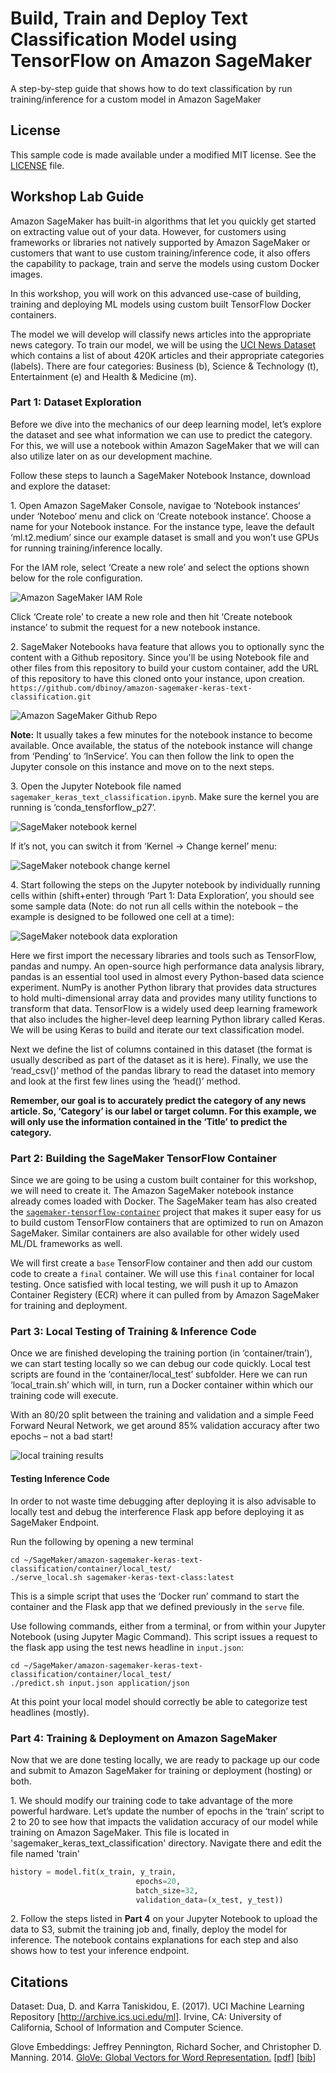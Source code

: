 # Build, Train and Deploy Text Classification Model using TensorFlow on Amazon SageMaker
 A step-by-step guide that shows how to do text classification by run training/inference for a custom model in Amazon SageMaker

## License
This sample code is made available under a modified MIT license. See the [LICENSE](LICENSE) file.


## Workshop Lab Guide

Amazon SageMaker has built-in algorithms that let you quickly get started on extracting value out of your data. However, for customers using frameworks or libraries not natively supported by Amazon SageMaker or customers that want to use custom training/inference code, it also offers the capability to package, train and serve the models using custom Docker images.

In this workshop, you will work on this advanced use-case of building, training and deploying ML models using custom built TensorFlow Docker containers.

The model we will develop will classify news articles into the appropriate news category. To train our model, we will be using the [UCI News Dataset](https://archive.ics.uci.edu/ml/datasets/News+Aggregator) which contains a list of about 420K articles and their appropriate categories (labels). There are four categories: Business (b), Science & Technology (t), Entertainment (e) and Health & Medicine (m).

### Part 1: Dataset Exploration

Before we dive into the mechanics of our deep learning model, let’s explore the dataset and see what information we can use to predict the category. For this, we will use a notebook within Amazon SageMaker that we will can also utilize later on as our development machine.

Follow these steps to launch a SageMaker Notebook Instance, download and explore the dataset:

1\.	Open Amazon SageMaker Console, navigae to ‘Notebook instances‘ under ‘Noteboo‘ menu and click on ‘Create notebook instance’. Choose a name for your Notebook instance. For the instance type, leave the default ‘ml.t2.medium’ since our example dataset is small and you won’t use GPUs for running training/inference locally.

For the IAM role, select ‘Create a new role’ and select the options shown below for the role configuration.

![Amazon SageMaker IAM Role](/images/sm-keras-1.png)

Click ‘Create role’ to create a new role and then hit ‘Create notebook instance’ to submit the request for a new notebook instance.

2\. SageMaker Notebooks hava feature that allows you to optionally sync the content with a Github repository. Since you'll be using Notebook file and other files from this repository to build your custom container, add the URL of this repository to have this cloned onto your instance, upon creation.
`https://github.com/dbinoy/amazon-sagemaker-keras-text-classification.git`

![Amazon SageMaker Github Repo](/images/sm-keras-2.png)


**Note:** It usually takes a few minutes for the notebook instance to become available. Once available, the status of the notebook instance will change from ‘Pending’ to ‘InService’. You can then follow the link to open the Jupyter console on this instance and move on to the next steps.


3\.	Open the Jupyter Notebook file named `sagemaker_keras_text_classification.ipynb`. Make sure the kernel you are running is ‘conda_tensforflow_p27’.

![SageMaker notebook kernel](/images/sm-keras-3.png)

If it’s not, you can switch it from ‘Kernel -> Change kernel’ menu:

![SageMaker notebook change kernel](/images/sm-keras-4.png)


4\.	Start following the steps on the Jupyter notebook by individually running cells within (shift+enter) through ‘Part 1: Data Exploration’, you should see some sample data (Note: do not run all cells within the notebook – the example is designed to be followed one cell at a time):

![SageMaker notebook data exploration](/images/sm-keras-5.png)

Here we first import the necessary libraries and tools such as TensorFlow, pandas and numpy. An open-source high performance data analysis library, pandas is an essential tool used in almost every Python-based data science experiment. NumPy is another Python library that provides data structures to hold multi-dimensional array data and provides many utility functions to transform that data. TensorFlow is a widely used deep learning framework that also includes the higher-level deep learning Python library called Keras. We will be using Keras to build and iterate our text classification model.

Next we define the list of columns contained in this dataset (the format is usually described as part of the dataset as it is here). Finally, we use the ‘read_csv()’ method of the pandas library to read the dataset into memory and look at the first few lines using the ‘head()’ method.

**Remember, our goal is to accurately predict the category of any news article. So, ‘Category’ is our label or target column. For this example, we will only use the information contained in the ‘Title’ to predict the category.**

### Part 2: Building the SageMaker TensorFlow Container

Since we are going to be using a custom built container for this workshop, we will need to create it. The Amazon SageMaker notebook instance already comes loaded with Docker. The SageMaker team has also created the [`sagemaker-tensorflow-container`](https://github.com/aws/sagemaker-tensorflow-container) project that makes it super easy for us to build custom TensorFlow containers that are optimized to run on Amazon SageMaker. Similar containers are also available for other widely used ML/DL frameworks as well.

We will first create a `base` TensorFlow container and then add our custom code to create a `final` container. We will use this `final` container for local testing. Once satisfied with local testing, we will push it up to Amazon Container Registery (ECR) where it can pulled from by Amazon SageMaker for training and deployment.


### Part 3: Local Testing of Training & Inference Code

Once we are finished developing the training portion (in ‘container/train’), we can start testing locally so we can debug our code quickly. Local test scripts are found in the ‘container/local_test’ subfolder. Here we can run ‘local_train.sh’ which will, in turn, run a Docker container within which our training code will execute.

With an 80/20 split between the training and validation and a simple Feed Forward Neural Network, we get around 85% validation accuracy after two epochs – not a bad start!

![local training results](/images/sm-keras-6.png)

#### Testing Inference Code

In order to not waste time debugging after deploying it is also advisable to locally test and debug the interference Flask app before deploying it as SageMaker Endpoint.

Run the following by opening a new terminal
```
cd ~/SageMaker/amazon-sagemaker-keras-text-classification/container/local_test/
./serve_local.sh sagemaker-keras-text-class:latest
```

This is a simple script that uses the ‘Docker run’ command to start the container and the Flask app that we defined previously in the `serve` file.


Use following commands, either from a terminal, or from within your Jupyter Notebook (using Jupyter Magic Command). This script issues a request to the flask app using the test news headline in `input.json`:

```
cd ~/SageMaker/amazon-sagemaker-keras-text-classification/container/local_test/
./predict.sh input.json application/json
```

At this point your local model should correctly be able to categorize test headlines (mostly).

### Part 4: Training & Deployment on Amazon SageMaker

Now that we are done testing locally, we are ready to package up our code and submit to Amazon SageMaker for training or deployment (hosting) or both.

1\. We should modify our training code to take advantage of the more powerful hardware. Let’s update the number of epochs in the ‘train’ script to 2 to 20 to see how that impacts the validation accuracy of our model while training on Amazon SageMaker. This file is located in 'sagemaker_keras_text_classification' directory. Navigate there and edit the file named 'train'

```python
history = model.fit(x_train, y_train,
                            epochs=20,
                            batch_size=32,
                            validation_data=(x_test, y_test))

```

2\. Follow the steps listed in **Part 4** on your Jupyter Notebook to upload the data to S3, submit the training job and, finally, deploy the model for inference. The notebook contains explanations for each step and also shows how to test your inference endpoint.


## Citations

Dataset: Dua, D. and Karra Taniskidou, E. (2017). UCI Machine Learning Repository [http://archive.ics.uci.edu/ml]. Irvine, CA: University of California, School of Information and Computer Science.

Glove Embeddings: Jeffrey Pennington, Richard Socher, and Christopher D. Manning. 2014. [GloVe: Global Vectors for Word Representation.](https://nlp.stanford.edu/pubs/glove.pdf) [[pdf](https://nlp.stanford.edu/pubs/glove.pdf)] [[bib](https://nlp.stanford.edu/pubs/glove.bib)]


